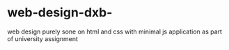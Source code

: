 # web-design-dxb-
web design purely sone on html and css with minimal js application as part of university assignment 
